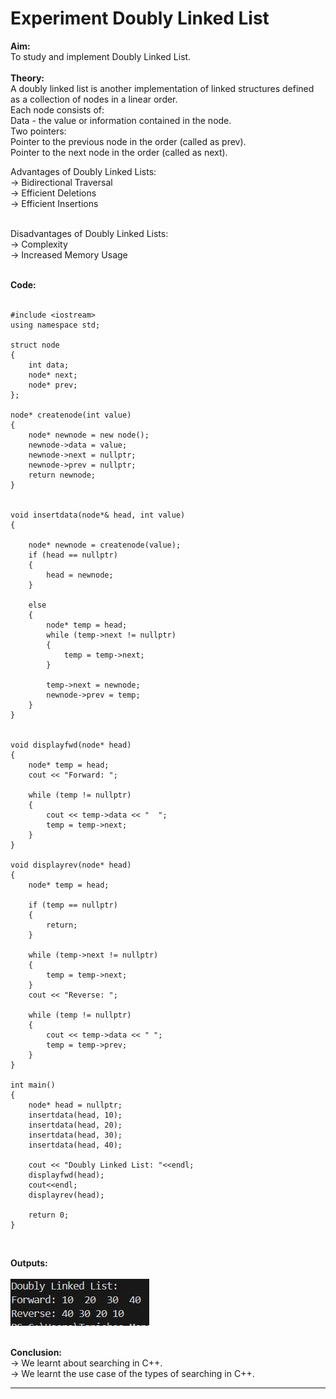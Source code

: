 # Experiment Doubly Linked List

**Aim:** <br>
To study and implement Doubly Linked List. <br>
<br>
**Theory:** <br>
A doubly linked list is another implementation of linked structures defined as a collection of nodes in a linear order. <br>
Each node consists of: <br>
Data - the value or information contained in the node. <br>
Two pointers: <br>
Pointer to the previous node in the order (called as prev). <br>
Pointer to the next node in the order (called as next). <br>

Advantages of Doubly Linked Lists: <br>
&#8594; Bidirectional Traversal <br>
&#8594; Efficient Deletions <br>
&#8594; Efficient Insertions <br>
<br>

Disadvantages of Doubly Linked Lists: <br>
&#8594; Complexity <br>
&#8594; Increased Memory Usage <br>
<br>

**Code:** <br>
<br>

```
#include <iostream>
using namespace std;

struct node 
{
    int data;        
    node* next;      
    node* prev;      
};

node* createnode(int value) 
{
    node* newnode = new node();  
    newnode->data = value;       
    newnode->next = nullptr;    
    newnode->prev = nullptr;   
    return newnode;
}


void insertdata(node*& head, int value) 
{

    node* newnode = createnode(value);
    if (head == nullptr) 
    {
        head = newnode;
    } 

    else 
    {
        node* temp = head;
        while (temp->next != nullptr) 
        {
            temp = temp->next;
        }

        temp->next = newnode;
        newnode->prev = temp;
    }
}


void displayfwd(node* head) 
{
    node* temp = head;
    cout << "Forward: ";

    while (temp != nullptr) 
    {
        cout << temp->data << "  ";
        temp = temp->next;
    }
}

void displayrev(node* head) 
{
    node* temp = head;

    if (temp == nullptr) 
    {
        return;
    }

    while (temp->next != nullptr) 
    {
        temp = temp->next;
    }
    cout << "Reverse: ";

    while (temp != nullptr) 
    {
        cout << temp->data << " ";
        temp = temp->prev;
    }
}

int main() 
{
    node* head = nullptr; 
    insertdata(head, 10);
    insertdata(head, 20);
    insertdata(head, 30);
    insertdata(head, 40);

    cout << "Doubly Linked List: "<<endl;
    displayfwd(head);
    cout<<endl;
    displayrev(head);

    return 0;
}

```
<br>


**Outputs:**  <br>
<br>
![expdll output](https://github.com/tanishaamenon/CDS---Doubly-Linked-Lists/blob/main/exp17dll.JPG) <br>
<br>

**Conclusion:** <br>
&#8594; We learnt about searching in C++. <br>
&#8594; We learnt the use case of the types of searching in C++. <br>
*******
<br>
